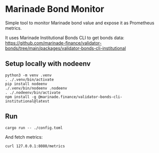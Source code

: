 # Marinade Bond Monitor

Simple tool to monitor Marinade bond value and expose it as Prometheus
metrics.

It uses Marinade Institutional Bonds CLI to get bonds data:
https://github.com/marinade-finance/validator-bonds/tree/main/packages/validator-bonds-cli-institutional

## Setup locally with nodeenv

```
python3 -m venv .venv
. ./.venv/bin/activate
pip install nodeenv
./.venv/bin/nodeenv .nodeenv    
. ./.nodeenv/bin/activate
npm install -g @marinade.finance/validator-bonds-cli-institutional@latest
```

## Run

```
cargo run -- ./config.toml
```

And fetch metrics:
```
curl 127.0.0.1:8080/metrics
```
